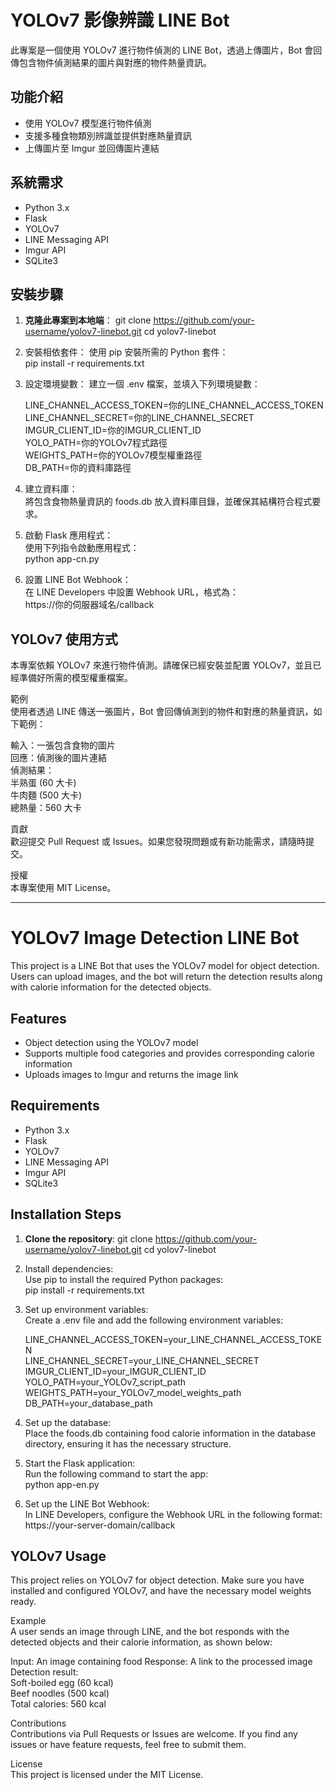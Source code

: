 # YOLOv7 影像辨識 LINE Bot

此專案是一個使用 YOLOv7 進行物件偵測的 LINE Bot，透過上傳圖片，Bot 會回傳包含物件偵測結果的圖片與對應的物件熱量資訊。

## 功能介紹

- 使用 YOLOv7 模型進行物件偵測
- 支援多種食物類別辨識並提供對應熱量資訊
- 上傳圖片至 Imgur 並回傳圖片連結

## 系統需求

- Python 3.x
- Flask
- YOLOv7
- LINE Messaging API
- Imgur API
- SQLite3

## 安裝步驟

1. **克隆此專案到本地端**：
   git clone https://github.com/your-username/yolov7-linebot.git
   cd yolov7-linebot


2. 安裝相依套件：
   使用 pip 安裝所需的 Python 套件：  
   pip install -r requirements.txt
  

3. 設定環境變數：
   建立一個 .env 檔案，並填入下列環境變數：
   
   LINE_CHANNEL_ACCESS_TOKEN=你的LINE_CHANNEL_ACCESS_TOKEN  
   LINE_CHANNEL_SECRET=你的LINE_CHANNEL_SECRET  
   IMGUR_CLIENT_ID=你的IMGUR_CLIENT_ID  
   YOLO_PATH=你的YOLOv7程式路徑  
   WEIGHTS_PATH=你的YOLOv7模型權重路徑  
   DB_PATH=你的資料庫路徑  


5. 建立資料庫：  
   將包含食物熱量資訊的 foods.db 放入資料庫目錄，並確保其結構符合程式要求。


7. 啟動 Flask 應用程式：  
   使用下列指令啟動應用程式：  
   python app-cn.py


9. 設置 LINE Bot Webhook：  
   在 LINE Developers 中設置 Webhook URL，格式為：  
   https://你的伺服器域名/callback


## YOLOv7 使用方式  
本專案依賴 YOLOv7 來進行物件偵測。請確保已經安裝並配置 YOLOv7，並且已經準備好所需的模型權重檔案。  

範例  
使用者透過 LINE 傳送一張圖片，Bot 會回傳偵測到的物件和對應的熱量資訊，如下範例：  
  
輸入：一張包含食物的圖片  
回應：偵測後的圖片連結  
偵測結果：  
半熟蛋 (60 大卡)  
牛肉麵 (500 大卡)  
總熱量：560 大卡  
  
貢獻  
歡迎提交 Pull Request 或 Issues。如果您發現問題或有新功能需求，請隨時提交。  
  
授權  
本專案使用 MIT License。  


---


# YOLOv7 Image Detection LINE Bot

This project is a LINE Bot that uses the YOLOv7 model for object detection. Users can upload images, and the bot will return the detection results along with calorie information for the detected objects.

## Features

- Object detection using the YOLOv7 model
- Supports multiple food categories and provides corresponding calorie information
- Uploads images to Imgur and returns the image link

## Requirements

- Python 3.x
- Flask
- YOLOv7
- LINE Messaging API
- Imgur API
- SQLite3

## Installation Steps

1. **Clone the repository**:
   git clone https://github.com/your-username/yolov7-linebot.git
   cd yolov7-linebot


2. Install dependencies:  
   Use pip to install the required Python packages:  
   pip install -r requirements.txt  
  
  
4. Set up environment variables:  
   Create a .env file and add the following environment variables:  
  
   LINE_CHANNEL_ACCESS_TOKEN=your_LINE_CHANNEL_ACCESS_TOKEN    
   LINE_CHANNEL_SECRET=your_LINE_CHANNEL_SECRET    
   IMGUR_CLIENT_ID=your_IMGUR_CLIENT_ID    
   YOLO_PATH=your_YOLOv7_script_path  
   WEIGHTS_PATH=your_YOLOv7_model_weights_path  
   DB_PATH=your_database_path  
  
       
6. Set up the database:   
   Place the foods.db containing food calorie information in the database directory, ensuring it has the necessary structure.  
     
  
7. Start the Flask application:  
   Run the following command to start the app:  
   python app-en.py  
     
     
8. Set up the LINE Bot Webhook:  
   In LINE Developers, configure the Webhook URL in the following format:  
   https://your-server-domain/callback  
  
  
## YOLOv7 Usage  
This project relies on YOLOv7 for object detection. Make sure you have installed and configured YOLOv7, and have the necessary model weights ready.  
  
Example  
A user sends an image through LINE, and the bot responds with the detected objects and their calorie information, as shown below:  
  
Input: An image containing food
Response: A link to the processed image  
Detection result:  
Soft-boiled egg (60 kcal)  
Beef noodles (500 kcal)  
Total calories: 560 kcal  
  
Contributions  
Contributions via Pull Requests or Issues are welcome. If you find any issues or have feature requests, feel free to submit them.  
  
License  
This project is licensed under the MIT License.
